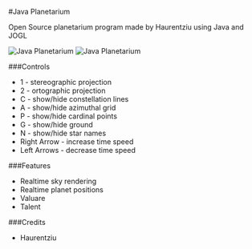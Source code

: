 #Java Planetarium

Open Source planetarium program made by Haurentziu using Java and JOGL

![Java Planetarium](http://i.imgur.com/RCuV0Fn.png)
![Java Planetarium](http://i.imgur.com/oT0U4xN.png)

###Controls

* 1 - stereographic projection
* 2 - ortographic projection
* C - show/hide constellation lines
* A - show/hide azimuthal grid
* P - show/hide cardinal points
* G - show/hide ground
* N - show/hide star names
* Right Arrow - increase time speed
* Left Arrows - decrease time speed

###Features

* Realtime sky rendering
* Realtime planet positions
* Valuare
* Talent

###Credits

* Haurentziu

